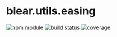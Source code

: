 # blear.utils.easing

[![npm module][npm-img]][npm-url]
[![build status][travis-img]][travis-url]
[![coverage][coveralls-img]][coveralls-url]

[travis-img]: https://img.shields.io/travis/blearjs/blear.utils.easing/master.svg?style=flat-square
[travis-url]: https://travis-ci.org/blearjs/blear.utils.easing

[npm-img]: https://img.shields.io/npm/v/blear.utils.easing.svg?style=flat-square
[npm-url]: https://www.npmjs.com/package/blear.utils.easing

[coveralls-img]: https://img.shields.io/coveralls/blearjs/blear.utils.easing/master.svg?style=flat-square
[coveralls-url]: https://coveralls.io/github/blearjs/blear.utils.easing?branch=master

